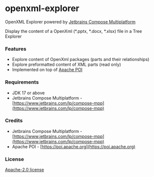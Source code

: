 # openxml-explorer

OpenXML Explorer powered by [Jetbrains Compose Multiplatform](https://www.jetbrains.com/lp/compose-mpp)

Display the content of a OpenXml (*.pptx, *.docx, *.xlsx) file in a Tree Explorer

### Features
- Explore content of OpenXml packages (parts and their relationships)
- Explore preformatted content of XML parts (read only)
- Implemented on top of [Apache POI](https://poi.apache.org)

### Requirements
- JDK 17 or above
- Jetbrains Compose Multiplatform - [https://www.jetbrains.com/lp/compose-mpp](https://www.jetbrains.com/lp/compose-mpp)

### Credits
- Jetbrains Compose Multiplatform - [https://www.jetbrains.com/lp/compose-mpp](https://www.jetbrains.com/lp/compose-mpp)
- Apache POI - [https://poi.apache.org](https://poi.apache.org)

### License
[Apache-2.0 license](LICENSE)
